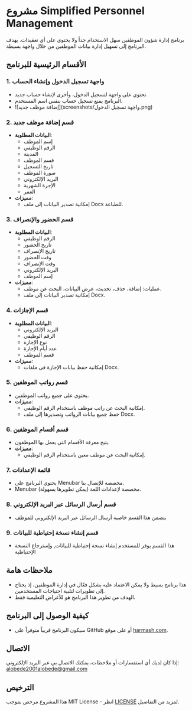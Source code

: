 


# مشروع Simplified Personnel Management

برنامج إدارة شؤون الموظفين سهل الاستخدام جداً ولا يحتوي على أي تعقيدات. يهدف البرنامج إلى تسهيل إدارة بيانات الموظفين من خلال واجهة بسيطة. 

## الأقسام الرئيسية للبرنامج

### 1. واجهة تسجيل الدخول وإنشاء الحساب
- تحتوي على واجهة لتسجيل الدخول، وأخرى لإنشاء حساب جديد.
- البرنامج يمنع تسجيل حساب بنفس اسم المستخدم.
- ![إضافة موظف جديد](screenshots/واجهة تسجيل الدخول.png)

### 2. قسم إضافة موظف جديد
- **البيانات المطلوبة**: 
  - إسم الموظف
  - الرقم الوظيفي
  - المدينة
  - قسم الموظف
  - تاريخ التسجيل
  - صورة الموظف
  - البريد الإلكتروني
  - الإجرة الشهرية
  - العمر
- **مميزات**:
  - إمكانية تصدير البيانات إلى ملف Docx للطباعة.

### 3. قسم الحضور والإنصراف
- **البيانات المطلوبة**:
  - الرقم الوظيفي
  - تاريخ الحضور
  - تاريخ الإنصراف
  - وقت الحضور
  - وقت الإنصراف
  - البريد الإلكتروني
  - إسم الموظف
- **مميزات**:
  - عمليات: إضافة، حذف، تحديث، عرض البيانات، البحث عن موظف.
  - إمكانية تصدير البيانات إلى ملف Docx.

### 4. قسم الإجازات
- **البيانات المطلوبة**:
  - البريد الإلكتروني
  - الرقم الوظيفي
  - نوع الإجازة
  - عدد أيام الإجازة
  - قسم الموظف
- **مميزات**:
  - إمكانية حفظ بيانات الإجازة في ملفات Docx.

### 5. قسم رواتب الموظفين
- يحتوي على جميع رواتب الموظفين.
- **مميزات**:
  - إمكانية البحث عن راتب موظف باستخدام الرقم الوظيفي.
  - حفظ جميع بيانات الرواتب وتصديرها إلى ملف Docx.

### 6. قسم أقسام الموظفين
- يتيح معرفة الأقسام التي يعمل بها الموظفون.
- **مميزات**:
  - إمكانية البحث عن موظف معين باستخدام الرقم الوظيفي.

### 7. قائمة الإعدادات
- يحتوي البرنامج على Menubar مخصصة للإتصال بنا.
- Menubar مخصصة لإعدادات اللغة (يمكن تطويرها بسهولة).

### 8. قسم أرسال الرسائل عبر البريد الإلكتروني
- يتضمن هذا القسم خاصية أرسال الرسائل عبر البريد الإلكتروني للموظف 

### 9. قسم إنشاء نسخة إحتياطية للبيانات
- هذا القسم يوفر للمستخدم إنشاء نسخة إحتياطية للبيانات, وإسترجاع النسخة الإحتياطية
## ملاحظات هامة
- هذا برنامج بسيط ولا يمكن الاعتماد عليه بشكل فعّال في إدارة الموظفين، إذ يحتاج إلى تطويرات لتلبية احتياجات المستخدمين.
- الهدف من تطوير هذا البرنامج هو للأغراض التعليمية فقط.

## كيفية الوصول إلى البرنامج
- سيكون البرنامج قريباً متوفراً على GitHub أو على موقع [harmash.com](http://harmash.com).

## الاتصال
إذا كان لديك أي استفسارات أو ملاحظات، يمكنك الاتصال بي عبر البريد الإلكتروني: alobede2001alobede@gmail.com

## الترخيص
هذا المشروع مرخص بموجب MIT License - انظر [LICENSE](LICENSE) لمزيد من التفاصيل.
